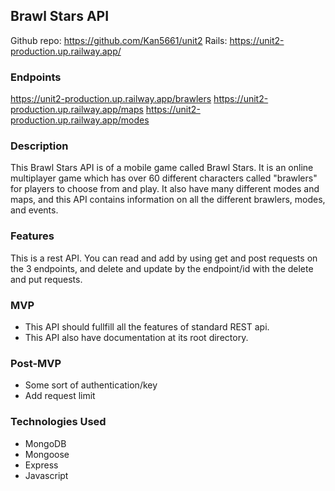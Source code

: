 ## **Brawl Stars API**
Github repo: https://github.com/Kan5661/unit2
Rails: https://unit2-production.up.railway.app/

### **Endpoints**
https://unit2-production.up.railway.app/brawlers
https://unit2-production.up.railway.app/maps
https://unit2-production.up.railway.app/modes

### **Description**
This Brawl Stars API is of a mobile game called Brawl Stars. It is an online multiplayer game which has over 60 different characters called "brawlers" for players to choose from and play. It also have many different modes and maps, and this API contains information on all the different brawlers, modes, and events.

### **Features**
This is a rest API. You can read and add by using get and post requests on the 3 endpoints, and delete and update by the endpoint/id with the delete and put requests.

### **MVP**
- This API should fullfill all the features of standard REST api.
- This API also have documentation at its root directory.

### **Post-MVP**
- Some sort of authentication/key
- Add request limit

### **Technologies Used**
- MongoDB
- Mongoose
- Express
- Javascript